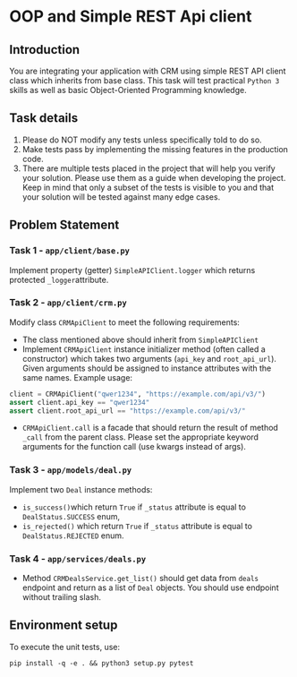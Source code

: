 # OOP and Simple REST Api client

## Introduction

You are integrating  your application with CRM using simple REST API client class which inherits from base class.
This task will test practical `Python 3` skills as well as basic Object-Oriented Programming knowledge.

## Task details

1. Please do NOT modify any tests unless specifically told to do so.
2. Make tests pass by implementing the missing features in the production code.
3. There are multiple tests placed in the project that will help you verify your solution. Please use them as a guide when developing the project. Keep in mind that only a subset of the tests is visible to you and that your solution will be tested against many edge cases.

## Problem Statement

### Task 1 - `app/client/base.py`

Implement property (getter) `SimpleAPIClient.logger` which returns protected `_logger`attribute.

### Task 2 - `app/client/crm.py`

Modify class `CRMApiClient` to meet the following requirements:
* The class mentioned above should inherit from `SimpleAPIClient`
* Implement `CRMApiClient` instance initializer method (often called a constructor) which takes two arguments (`api_key` and `root_api_url`). Given arguments should be assigned to instance attributes with the same names. Example usage:
```python
client = CRMApiClient("qwer1234", "https://example.com/api/v3/")
assert client.api_key == "qwer1234"
assert client.root_api_url == "https://example.com/api/v3/"
```
* `CRMApiClient.call` is a facade that should return the result of method `_call` from the parent class. Please set the appropriate keyword arguments for the function call (use kwargs instead of args).

### Task 3 - `app/models/deal.py`

Implement two `Deal` instance methods:
* `is_success()`which return `True` if `_status` attribute is equal to `DealStatus.SUCCESS` enum,
* `is_rejected()` which return `True` if `_status` attribute is equal to `DealStatus.REJECTED` enum.

### Task 4 - `app/services/deals.py`

* Method `CRMDealsService.get_list()` should get data from `deals` endpoint and return as a list of `Deal` objects. You should use endpoint without trailing slash.

## Environment setup

To execute the unit tests, use:

```
pip install -q -e . && python3 setup.py pytest
```
